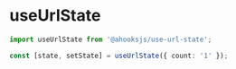 # useUrlState

```ts
import useUrlState from '@ahooksjs/use-url-state';

const [state, setState] = useUrlState({ count: '1' });
```
